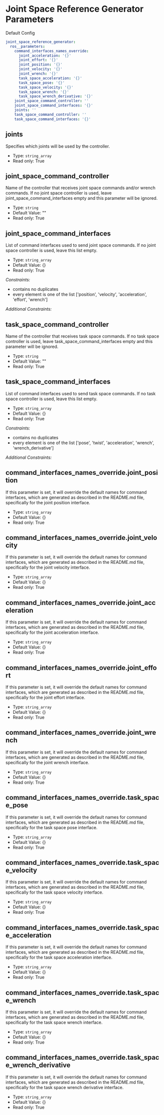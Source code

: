 # Joint Space Reference Generator Parameters

Default Config
```yaml
joint_space_reference_generator:
  ros__parameters:
    command_interfaces_names_override:
      joint_acceleration: '{}'
      joint_effort: '{}'
      joint_position: '{}'
      joint_velocity: '{}'
      joint_wrench: '{}'
      task_space_acceleration: '{}'
      task_space_pose: '{}'
      task_space_velocity: '{}'
      task_space_wrench: '{}'
      task_space_wrench_derivative: '{}'
    joint_space_command_controller: ''
    joint_space_command_interfaces: '{}'
    joints: ''
    task_space_command_controller: ''
    task_space_command_interfaces: '{}'

```

## joints

Specifies which joints will be used by the controller.

* Type: `string_array`
* Read only: True

## joint_space_command_controller

Name of the controller that receives joint space commands and/or wrench commands. If no joint space controller is used, leave joint_space_command_interfaces empty and this parameter will be ignored.

* Type: `string`
* Default Value: ""
* Read only: True

## joint_space_command_interfaces

List of command interfaces used to send joint space commands. If no joint space controller is used, leave this list empty.

* Type: `string_array`
* Default Value: {}
* Read only: True

*Constraints:*
 - contains no duplicates
 - every element is one of the list ['position', 'velocity', 'acceleration', 'effort', 'wrench']

*Additional Constraints:*



## task_space_command_controller

Name of the controller that receives task space commands. If no task space controller is used, leave task_space_command_interfaces empty and this parameter will be ignored.

* Type: `string`
* Default Value: ""
* Read only: True

## task_space_command_interfaces

List of command interfaces used to send task space commands. If no task space controller is used, leave this list empty.

* Type: `string_array`
* Default Value: {}
* Read only: True

*Constraints:*
 - contains no duplicates
 - every element is one of the list ['pose', 'twist', 'acceleration', 'wrench', 'wrench_derivative']

*Additional Constraints:*



## command_interfaces_names_override.joint_position

If this parameter is set, it will override the default names for command interfaces, which are generated as described in the README.md file, specifically for the joint position interface.

* Type: `string_array`
* Default Value: {}
* Read only: True

## command_interfaces_names_override.joint_velocity

If this parameter is set, it will override the default names for command interfaces, which are generated as described in the README.md file, specifically for the joint velocity interface.

* Type: `string_array`
* Default Value: {}
* Read only: True

## command_interfaces_names_override.joint_acceleration

If this parameter is set, it will override the default names for command interfaces, which are generated as described in the README.md file, specifically for the joint acceleration interface.

* Type: `string_array`
* Default Value: {}
* Read only: True

## command_interfaces_names_override.joint_effort

If this parameter is set, it will override the default names for command interfaces, which are generated as described in the README.md file, specifically for the joint effort interface.

* Type: `string_array`
* Default Value: {}
* Read only: True

## command_interfaces_names_override.joint_wrench

If this parameter is set, it will override the default names for command interfaces, which are generated as described in the README.md file, specifically for the joint wrench interface.

* Type: `string_array`
* Default Value: {}
* Read only: True

## command_interfaces_names_override.task_space_pose

If this parameter is set, it will override the default names for command interfaces, which are generated as described in the README.md file, specifically for the task space pose interface.

* Type: `string_array`
* Default Value: {}
* Read only: True

## command_interfaces_names_override.task_space_velocity

If this parameter is set, it will override the default names for command interfaces, which are generated as described in the README.md file, specifically for the task space velocity interface.

* Type: `string_array`
* Default Value: {}
* Read only: True

## command_interfaces_names_override.task_space_acceleration

If this parameter is set, it will override the default names for command interfaces, which are generated as described in the README.md file, specifically for the task space acceleration interface.

* Type: `string_array`
* Default Value: {}
* Read only: True

## command_interfaces_names_override.task_space_wrench

If this parameter is set, it will override the default names for command interfaces, which are generated as described in the README.md file, specifically for the task space wrench interface.

* Type: `string_array`
* Default Value: {}
* Read only: True

## command_interfaces_names_override.task_space_wrench_derivative

If this parameter is set, it will override the default names for command interfaces, which are generated as described in the README.md file, specifically for the task space wrench derivative interface.

* Type: `string_array`
* Default Value: {}
* Read only: True

